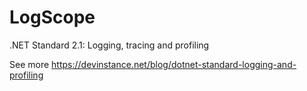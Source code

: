 # LogScope

.NET Standard 2.1: Logging, tracing and profiling

See more https://devinstance.net/blog/dotnet-standard-logging-and-profiling
